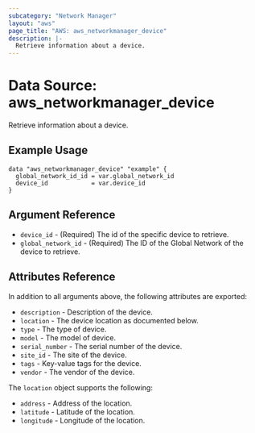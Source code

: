 ```yaml
---
subcategory: "Network Manager"
layout: "aws"
page_title: "AWS: aws_networkmanager_device"
description: |-
  Retrieve information about a device.
---
```


# Data Source: aws_networkmanager_device

Retrieve information about a device.

## Example Usage

```hcl
data "aws_networkmanager_device" "example" {
  global_network_id_id = var.global_network_id
  device_id            = var.device_id
}
```

## Argument Reference

* `device_id` - (Required) The id of the specific device to retrieve.
* `global_network_id` - (Required) The ID of the Global Network of the device to retrieve.

## Attributes Reference

In addition to all arguments above, the following attributes are exported:

* `description` - Description of the device.
* `location` - The device location as documented below.
* `type` - The type of device.
* `model` - The model of device.
* `serial_number` - The serial number of the device.
* `site_id` - The site of the device.
* `tags` - Key-value tags for the device.
* `vendor` - The vendor of the device.

The `location` object supports the following:

* `address` - Address of the location.
* `latitude` - Latitude of the location.
* `longitude` - Longitude of the location.
